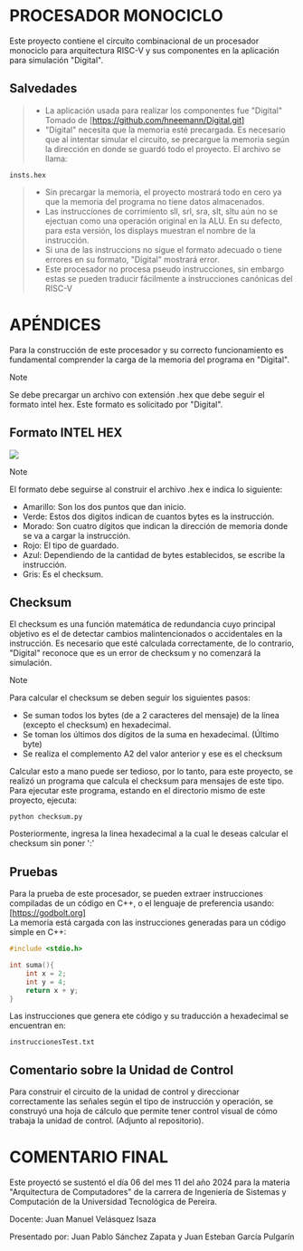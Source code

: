 # PROCESADOR MONOCICLO
Este proyecto contiene el circuito combinacional de un procesador monociclo para arquitectura RISC-V y sus componentes en la aplicación para simulación "Digital". 


## Salvedades
> * La aplicación usada para realizar los componentes fue "Digital" Tomado de [https://github.com/hneemann/Digital.git]  
> * "Digital" necesita que la memoria esté precargada. Es necesario que al intentar simular el circuito, se precargue la memoria según la dirección en donde se guardó todo el proyecto. El archivo se llama:
```
insts.hex
```  
> * Sin precargar la memoria, el proyecto mostrará todo en cero ya que la memoria del programa no tiene datos almacenados.  
> * Las instrucciones de corrimiento sll, srl, sra, slt, sltu aún no se ejectuan como una operación original en la ALU. En su defecto, para esta versión, los displays muestran el nombre de la instrucción.
> * Si una de las instruccions no sigue el formato adecuado o tiene errores en su formato, "Digital" mostrará error.
> * Este procesador no procesa pseudo instrucciones, sin embargo estas se pueden traducir fácilmente a instrucciones canónicas del RISC-V

# APÉNDICES

Para la construcción de este procesador y su correcto funcionamiento es fundamental comprender la carga de la memoria del programa en "Digital". 

>[!NOTE]
> Se debe precargar un archivo con extensión .hex que debe seguir el formato intel hex. Este formato es solicitado por "Digital".

## Formato INTEL HEX
![](https://www.flx.cat/media/2010-11-17/featured.jpg)

>[!NOTE]
> El formato debe seguirse al construir el archivo .hex e indica lo siguiente:
> * Amarillo: Son los dos puntos que dan inicio.
> * Verde: Estos dos digitos indican de cuantos bytes es la instrucción.
> * Morado: Son cuatro dígitos que indican la dirección de memoria donde se va a cargar la instrucción.
> * Rojo: El tipo de guardado.
> * Azul: Dependiendo de la cantidad de bytes establecidos, se escribe la instrucción.
> * Gris: Es el checksum.

## Checksum

El checksum es una función matemática de redundancia cuyo principal objetivo es el de detectar cambios malintencionados o accidentales en la instrucción. Es necesario que esté calculada correctamente, de lo contrario, "Digital" reconoce que es un error de checksum y no comenzará la simulación.  

>[!NOTE]
> Para calcular el checksum se deben seguir los siguientes pasos:
> * Se suman todos los bytes (de a 2 caracteres del mensaje) de la línea (excepto el checksum) en hexadecimal.
> * Se toman los últimos dos dígitos de la suma en hexadecimal. (Último byte)
> * Se realiza el complemento A2 del valor anterior y ese es el checksum

Calcular esto a mano puede ser tedioso, por lo tanto, para este proyecto, se realizó un programa que calcula el checksum para mensajes de este tipo.  
Para ejecutar este programa, estando en el directorio mismo de este proyecto, ejecuta: 
```
python checksum.py
```
Posteriormente, ingresa la linea hexadecimal a la cual le deseas calcular el checksum sin poner ':'

## Pruebas
Para la prueba de este procesador, se pueden extraer instrucciones compiladas de un código en C++, o el lenguaje de preferencia usando: [https://godbolt.org]  
La memoria está cargada con las instrucciones generadas para un código simple en C++:

```C++
#include <stdio.h>

int suma(){
    int x = 2;
    int y = 4;
    return x + y;
}
```

Las instrucciones que genera ete código y su traducción a hexadecimal se encuentran en:
```
instruccionesTest.txt
```

## Comentario sobre la Unidad de Control
Para construir el circuito de la unidad de control y direccionar correctamente las señales según el tipo de instrucción y operación, se construyó una hoja de cálculo que permite tener control visual de cómo trabaja la unidad de control. (Adjunto al repositorio).

# COMENTARIO FINAL
Este proyectó se sustentó el día 06 del mes 11 del año 2024 para la materia "Arquitectura de Computadores" de la carrera de Ingeniería de Sistemas y Computación de la Universidad Tecnológica de Pereira.

Docente: Juan Manuel Velásquez Isaza

Presentado por: Juan Pablo Sánchez Zapata y Juan Esteban García Pulgarín


